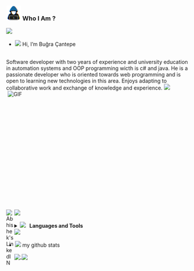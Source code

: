 ### <picture><img src = "https://github.com/0xAbdulKhalid/0xAbdulKhalid/raw/main/assets/mdImages/about_me.gif" width = 40px></picture> Who I Am ?
<img src="https://user-images.githubusercontent.com/73097560/115834477-dbab4500-a447-11eb-908a-139a6edaec5c.gif"><br>

- <img src="https://media.giphy.com/media/hvRJCLFzcasrR4ia7z/giphy.gif" width="35"> Hi, I’m Buğra Çantepe

<br />
Software developer with two years of experience and university education in automation systems and OOP programming wicth is c# and java. He is a passionate developer who is oriented towards web programming and is open to learning new technologies in this area. Enjoys adapting to collaborative work and exchange of knowledge and experience.
<img src="https://user-images.githubusercontent.com/73097560/115834477-dbab4500-a447-11eb-908a-139a6edaec5c.gif">

 <img align="right" alt="GIF" src="https://github.com/abhisheknaiidu/abhisheknaiidu/blob/master/code.gif?raw=true" width="500" height="320" />
 
<a href="https://www.linkedin.com/in/bugra-cantepe/">
  <img align="left" alt="Abhishek's LinkedIN" width="22px" src="https://raw.githubusercontent.com/peterthehan/peterthehan/master/assets/linkedin.svg" />
</a>

![](https://visitor-badge.glitch.me/badge?page_id=bugracntp.bugracntp)  

<details>
      <summary> <img src="https://media2.giphy.com/media/QssGEmpkyEOhBCb7e1/giphy.gif?cid=ecf05e47a0n3gi1bfqntqmob8g9aid1oyj2wr3ds3mg700bl&rid=giphy.gif" width ="25"><b> &nbsp;&nbsp;Languages&nbsp;and&nbsp;Tools</b></summary>
      <br />
      <p align="left">
      <br />
        <b>Languages:</b>
        <br><br>
        <code><img height="40" src="https://raw.githubusercontent.com/devicons/devicon/master/icons/python/python-original.svg"/></code>
        <code><img height="40" src="https://raw.githubusercontent.com/github/explore/80688e429a7d4ef2fca1e82350fe8e3517d3494d/topics/java/java.png"></code>
        <code><img height="40" src="https://raw.githubusercontent.com/devicons/devicon/master/icons/csharp/csharp-original.svg"/></code>
        <code><img height="40" src="https://raw.githubusercontent.com/devicons/devicon/master/icons/javascript/javascript-original.svg"/></code>
        <code><img height="40" src="https://raw.githubusercontent.com/devicons/devicon/master/icons/css3/css3-original-wordmark.svg"/></code>
        <code><img height="40" src="https://raw.githubusercontent.com/devicons/devicon/master/icons/dart/dart-original.svg"/></code>
        <br><br>
        <b>Database:</b>
        <br><br>
        <code><img height="40" src="https://user-images.githubusercontent.com/24623425/36042969-f87531d4-0d8a-11e8-9dee-e87ab8c6a9e3.png"/></code>
        <code><img height="40" src="https://raw.githubusercontent.com/github/explore/80688e429a7d4ef2fca1e82350fe8e3517d3494d/topics/sql/sql.png"></code>
        <code><img height="40" src="https://www.svgrepo.com/show/303229/microsoft-sql-server-logo.svg"/></code>
        <br><br>
        <b>IDE's:</b>
        <br><br>
        <code><img height="40" src="https://upload.wikimedia.org/wikipedia/commons/thumb/9/9a/Visual_Studio_Code_1.35_icon.svg/2048px-Visual_Studio_Code_1.35_icon.svg.png"/></code>
        <code><img height="40" src="https://upload.wikimedia.org/wikipedia/commons/thumb/5/59/Visual_Studio_Icon_2019.svg/2060px-Visual_Studio_Icon_2019.svg.png"/></code> 
        <code><img height="40" src="https://upload.wikimedia.org/wikipedia/commons/thumb/9/98/Apache_NetBeans_Logo.svg/888px-Apache_NetBeans_Logo.svg.png"/></code>
        <code><img height="40" src="https://upload.wikimedia.org/wikipedia/commons/thumb/1/1d/PyCharm_Icon.svg/2048px-PyCharm_Icon.svg.png"/></code>
        <code><img height="40" src="https://www.nicepng.com/png/detail/85-851058_anaconda-icon-anaconda-python-icon.png"/></code>
        <code><img height="40" src="https://upload.wikimedia.org/wikipedia/ru/0/0c/Xcode_icon.png"/></code>
        <br><br>
        <b>Operating systems:</b>
        <br><br>
        <code><img height="40" src="https://raw.githubusercontent.com/devicons/devicon/master/icons/linux/linux-original.svg"/></code>
        <code><img height="40" src="https://cdn-icons-png.flaticon.com/512/5969/5969282.png"/></code>
        <code><img height="40" src="https://preview.redd.it/ne6ukkej06t71.png?auto=webp&s=fbdc1cb1d60306fba3098f7b75a8e01812a97ada"/></code>
        <br><br>
        <b>Tools and Frameworks:</b>
        <br><br>
        <code><img height="40" src="https://raw.githubusercontent.com/github/explore/80688e429a7d4ef2fca1e82350fe8e3517d3494d/topics/git/git.png"/></code>
        <code><img height="40" src="https://raw.githubusercontent.com/devicons/devicon/master/icons/nodejs/nodejs-original.svg"/></code>
        <code><img height="40" src="https://raw.githubusercontent.com/github/explore/80688e429a7d4ef2fca1e82350fe8e3517d3494d/topics/dotnet/dotnet.png"></code>
        <code><img height="40" src="https://user-images.githubusercontent.com/51419598/152648731-567997ec-ac1c-4a9c-a816-a1fb1882abbe.png"/></code>
        <code><img height="40" src="https://www.vectorlogo.zone/logos/getpostman/getpostman-icon.svg"/></code>
        <br><br>
        <b>Libraries:</b>
        <br><br>
        <code><img height="40" src="https://raw.githubusercontent.com/devicons/devicon/master/icons/express/express-original.svg"/></code>
        <code><img height="40" src="https://raw.githubusercontent.com/devicons/devicon/master/icons/bootstrap/bootstrap-plain.svg"/></code> 
        <code><img height="40" src="https://raw.githubusercontent.com/detain/svg-logos/780f25886640cef088af994181646db2f6b1a3f8/svg/selenium-logo.svg"/></code>
      </p>
</details>



<!--🚧 **my todoist stats:**
TODO-IST:START
🏆  7,995 Karma Points           
🌸  Completed 0 tasks today           
✅  Completed 673 tasks so far           
⏳  Longest streak is 10 days
 TODO-IST:END -->

<img src="https://user-images.githubusercontent.com/73097560/115834477-dbab4500-a447-11eb-908a-139a6edaec5c.gif">

- <img src="https://media.giphy.com/media/iY8CRBdQXODJSCERIr/giphy.gif" width="35"> my github stats


<p >
    <a href="https://github.com/bugracntp" target="_blank">
        <img align="center" height="160em" src="https://github-readme-stats.vercel.app/api?username=bugracntp&show_icons=true&include_all_commits=true&theme=vision-friendly-dark&count_private=true&show_owner=true" />
        <img align="center" height="160em" src="https://github-readme-stats.vercel.app/api/top-langs/?username=bugracntp&layout=compact&theme=vision-friendly-dark"/>
    </a>
</p>
